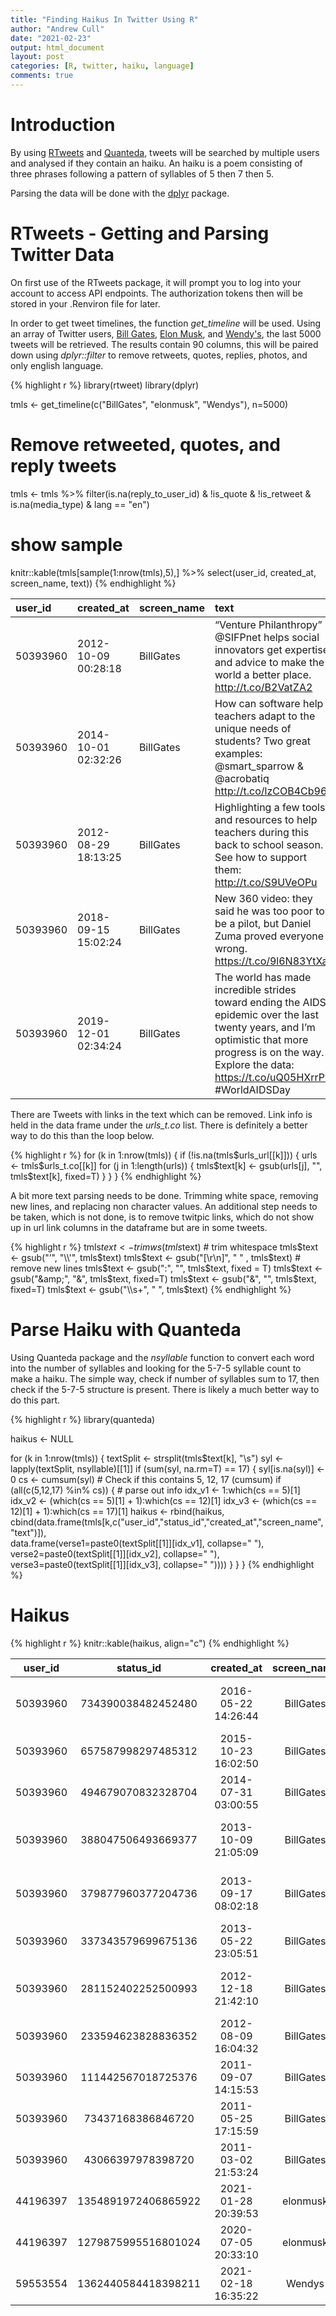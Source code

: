 ```yaml
---
title: "Finding Haikus In Twitter Using R"
author: "Andrew Cull"
date: "2021-02-23"
output: html_document
layout: post
categories: [R, twitter, haiku, language]
comments: true
---
```




# Introduction

By using [RTweets](https://github.com/ropensci/rtweet) and [Quanteda](https://quanteda.io/index.html), tweets will be searched by multiple users and analysed if they contain an haiku. An haiku is a poem consisting of three phrases following a pattern of syllables of 5 then 7 then 5. 

Parsing the data will be done with the [dplyr](https://dplyr.tidyverse.org/) package.

# RTweets - Getting and Parsing Twitter Data

On first use of the RTweets package, it will prompt you to log into your account to access API endpoints. The authorization tokens then will be stored in your .Renviron file for later.

In order to get tweet timelines, the function *get_timeline* will be used. Using an array of Twitter users, [Bill Gates](https://twitter.com/BillGates), [Elon Musk](https://twitter.com/elonmusk), and [Wendy's](https://twitter.com/Wendys), the last 5000 tweets will be retrieved. The results contain 90 columns, this will be paired down using *dplyr::filter* to remove retweets, quotes, replies, photos, and only english language.


{% highlight r %}
library(rtweet)
library(dplyr)

tmls <- get_timeline(c("BillGates", "elonmusk", "Wendys"), n=5000)
# Remove retweeted, quotes, and reply tweets
tmls <- tmls %>% filter(is.na(reply_to_user_id) & !is_quote & !is_retweet & is.na(media_type) & lang == "en")

# show sample
knitr::kable(tmls[sample(1:nrow(tmls),5),] %>% select(user_id, created_at, screen_name, text))
{% endhighlight %}



|user_id  |created_at          |screen_name |text                                                                                                                                                                                                           |
|:--------|:-------------------|:-----------|:--------------------------------------------------------------------------------------------------------------------------------------------------------------------------------------------------------------|
|50393960 |2012-10-09 00:28:18 |BillGates   |“Venture Philanthropy” @SIFPnet helps  social innovators get expertise and advice to make the world a better place. http://t.co/B2VatZA2                                                                       |
|50393960 |2014-10-01 02:32:26 |BillGates   |How can software help teachers adapt to the unique needs of students? Two great examples: @smart_sparrow &amp; @acrobatiq http://t.co/lzCOB4Cb96                                                               |
|50393960 |2012-08-29 18:13:25 |BillGates   |Highlighting a few tools and resources to help teachers during this back to school season. See how to support them: http://t.co/S9UVeOPu                                                                       |
|50393960 |2018-09-15 15:02:24 |BillGates   |New 360 video: they said he was too poor to be a pilot, but Daniel Zuma proved everyone wrong. https://t.co/9l6N83YtXa                                                                                         |
|50393960 |2019-12-01 02:34:24 |BillGates   |The world has made incredible strides toward ending the AIDS epidemic over the last twenty years, and I’m optimistic that more progress is on the way. Explore the data: https://t.co/uQ05HXrrPL #WorldAIDSDay |

There are Tweets with links in the text which can be removed. Link info is held in the data frame under the *urls_t.co* list. There is definitely a better way to do this than the loop below. 


{% highlight r %}
for (k in 1:nrow(tmls)) {
  if (!is.na(tmls$urls_url[[k]])) {
    urls <- tmls$urls_t.co[[k]]
    for (j in 1:length(urls)) {
      tmls$text[k] <- gsub(urls[j], "", tmls$text[k], fixed=T)
    }
  }
}
{% endhighlight %}

A bit more text parsing needs to be done. Trimming white space, removing new lines, and replacing non character values. An additional step needs to be taken, which is not done, is to remove twitpic links, which do not show up in url link columns in the dataframe but are in some tweets.


{% highlight r %}
tmls$text <- trimws(tmls$text) # trim whitespace
tmls$text <- gsub("’", "\\'", tmls$text)
tmls$text <- gsub("[\r\n]", " " , tmls$text) # remove new lines
tmls$text <- gsub(":", "", tmls$text, fixed = T)
tmls$text <- gsub("&amp;", "&", tmls$text, fixed=T)
tmls$text <- gsub("&", "", tmls$text, fixed=T)
tmls$text <- gsub("\\s+", " ", tmls$text)
{% endhighlight %}

# Parse Haiku with Quanteda

Using Quanteda package and the *nsyllable* function to convert each word into the number of syllables and looking for the 5-7-5 syllable count to make a haiku. The simple way, check if number of syllables sum to 17, then check if the 5-7-5 structure is present. There is likely a much better way to do this part.



{% highlight r %}
library(quanteda)

haikus <- NULL

for (k in 1:nrow(tmls)) {
  textSplit <- strsplit(tmls$text[k], "\\s")
  syl <- lapply(textSplit, nsyllable)[[1]]
  if (sum(syl, na.rm=T) == 17) {
    syl[is.na(syl)] <- 0
    cs <- cumsum(syl)
    # Check if this contains 5, 12, 17 (cumsum)
    if (all(c(5,12,17) %in% cs)) {
      # parse out info
      idx_v1 <- 1:which(cs == 5)[1]
      idx_v2 <- (which(cs == 5)[1] + 1):which(cs == 12)[1]
      idx_v3 <- (which(cs == 12)[1] + 1):which(cs == 17)[1]
      haikus <- rbind(haikus, cbind(data.frame(tmls[k,c("user_id","status_id","created_at","screen_name","text")]),  
                                    data.frame(verse1=paste0(textSplit[[1]][idx_v1], collapse=" "), 
                                               verse2=paste0(textSplit[[1]][idx_v2], collapse=" "),
                                               verse3=paste0(textSplit[[1]][idx_v3], collapse=" "))))
    }
  }
}
{% endhighlight %}

# Haikus


{% highlight r %}
knitr::kable(haikus, align="c")
{% endhighlight %}



| user_id  |      status_id      |     created_at      | screen_name |                                         text                                         |          verse1          |              verse2               |             verse3              |
|:--------:|:-------------------:|:-------------------:|:-----------:|:------------------------------------------------------------------------------------:|:------------------------:|:---------------------------------:|:-------------------------------:|
| 50393960 | 734390038482452480  | 2016-05-22 14:26:44 |  BillGates  |    These five books kept me up reading long past when I should have gone to sleep    | These five books kept me |    up reading long past when I    |    should have gone to sleep    |
| 50393960 | 657587998297485312  | 2015-10-23 16:02:50 |  BillGates  |              It's an honor to support the heroes fighting to end polio               |     It's an honor to     |    support the heroes fighting    |          to end polio           |
| 50393960 | 494679070832328704  | 2014-07-31 03:00:55 |  BillGates  |            An introduction to the mind-bending world of quantum computing            |     An introduction      |   to the mind-bending world of    |        quantum computing        |
| 50393960 | 388047506493669377  | 2013-10-09 21:05:09 |  BillGates  |     How #China, @PATHtweets and others lowered the cost of one vaccine by 1000x      | How #China, @PATHtweets  |    and others lowered the cost    |        of one vaccine by        |
| 50393960 | 379877960377204736  | 2013-09-17 08:02:18 |  BillGates  | In 5 years, the number of #Kenyans living with #AIDS has dropped by 200K. Here's why |  In 5 years, the number  |   of #Kenyans living with #AIDS   | has dropped by 200K. Here's why |
| 50393960 | 337343579699675136  | 2013-05-22 23:05:51 |  BillGates  |           Swiss researchers found a clever new way to fight #tuberculosis            | Swiss researchers found  |     a clever new way to fight     |          #tuberculosis          |
| 50393960 | 281152402252500993  | 2012-12-18 21:42:10 |  BillGates  |        I've just posted my favorite reads in 2012. What were your favorites?         |   I've just posted my    | favorite reads in 2012. What were |         your favorites?         |
| 50393960 | 233594623828836352  | 2012-08-09 16:04:32 |  BillGates  |          Want to know what the twittersphere suggested I read this summer?           |  Want to know what the   |      twittersphere suggested      |       I read this summer?       |
| 50393960 | 111442567018725376  | 2011-09-07 14:15:53 |  BillGates  |          Seth's Blog That buzzing in my ear didn't mean I was about to die           | Seth's Blog That buzzing |      in my ear didn't mean I      |        was about to die         |
| 50393960 |  73437168386846720  | 2011-05-25 17:15:59 |  BillGates  |       I like this a lot - Growing Better Rice for a Hungry World (@GOOD stuff)       |    I like this a lot     |    - Growing Better Rice for a    |   Hungry World (@GOOD stuff)    |
| 50393960 |  43066397978398720  | 2011-03-02 21:53:24 |  BillGates  |    The team is getting ready to hit the stage at TED... http//twitpic.com/45ga83     |   The team is getting    |     ready to hit the stage at     | TED... http//twitpic.com/45ga83 |
| 44196397 | 1354891972406865922 | 2021-01-28 20:39:53 |  elonmusk   |           Here come the shorty apologists Give them no respect Get Shorty            |   Here come the shorty   |      apologists Give them no      |       respect Get Shorty        |
| 44196397 | 1279875995516801024 | 2020-07-05 20:33:10 |  elonmusk   |                 Read The Story of Civilization by Will Ariel Durant                  |    Read The Story of     |       Civilization by Will        |          Ariel Durant           |
| 59553554 | 1362440584418398211 | 2021-02-18 16:35:22 |   Wendys    |         The next big thing in chicken tech? Tune in to find out. #innovation         |  The next big thing in   |   chicken tech? Tune in to find   |        out. #innovation         |
